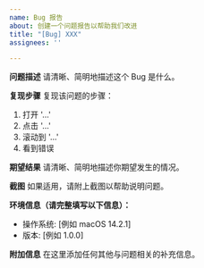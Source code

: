 ```yaml
---
name: Bug 报告
about: 创建一个问题报告以帮助我们改进
title: "[Bug] XXX"
assignees: ''

---
```


**问题描述**
请清晰、简明地描述这个 Bug 是什么。

**复现步骤**
复现该问题的步骤：
1. 打开 '...'
2. 点击 '...'
3. 滚动到 '...'
4. 看到错误

**期望结果**
请清晰、简明地描述你期望发生的情况。

**截图**
如果适用，请附上截图以帮助说明问题。

**环境信息（请完整填写以下信息）：**
 - 操作系统: [例如 macOS 14.2.1]
 - 版本: [例如 1.0.0]

**附加信息**
在这里添加任何其他与问题相关的补充信息。
